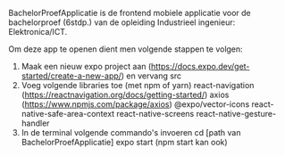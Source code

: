 BachelorProefApplicatie is de frontend mobiele applicatie voor de bachelorproef (6stdp.) 
van de opleiding Industrieel ingenieur: Elektronica/ICT.

Om deze app te openen dient men volgende stappen te volgen:
1. Maak een nieuw expo project aan (https://docs.expo.dev/get-started/create-a-new-app/) en vervang src
2. Voeg volgende libraries toe (met npm of yarn)
react-navigation (https://reactnavigation.org/docs/getting-started/)
axios (https://www.npmjs.com/package/axios)
@expo/vector-icons 
react-native-safe-area-context
react-native-screens
react-native-gesture-handler
3. In de terminal volgende commando's invoeren
cd [path van BachelorProefApplicatie]
expo start (npm start kan ook)
